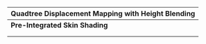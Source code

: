 | Quadtree Displacement Mapping with Height Blending |
| -------------------------------------------------- |
| **Pre-Integrated Skin Shading**                    |
|                                                    |
|                                                    |

